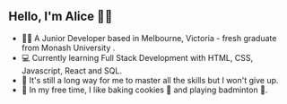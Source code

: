 

<!--
**alicengalice/alicengalice** is a ✨ _special_ ✨ repository because its `README.md` (this file) appears on your GitHub profile.



Here are some ideas to get you started:

- 🔭 I’m currently working on ...
- 🌱 I’m currently learning ...
- 👯 I’m looking to collaborate on ...
- 🤔 I’m looking for help with ...
- 💬 Ask me about ...
- 📫 How to reach me: ...
- 😄 Pronouns: ...
- ⚡ Fun fact: ...
-->
## Hello, I'm Alice 🙋‍♀️
- 👩‍🎓 A Junior Developer based in Melbourne, Victoria - fresh graduate from Monash University .
- 💻 Currently learning Full Stack Development with HTML, CSS, Javascript, React and SQL.
- 🥇 It's still a long way for me to master all the skills but I won't give up.
- 🙌 In my free time, I like baking cookies 🍪 and playing badminton 🏸.
